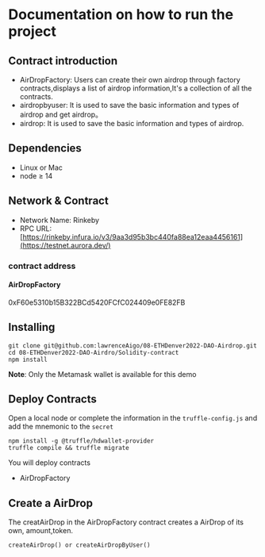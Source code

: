 # Documentation on how to run the project

## Contract introduction

- AirDropFactory: Users can create their own airdrop through factory contracts,displays a list of airdrop information,It's a collection of all the contracts.
- airdropbyuser:  It is used to save the basic information and types of airdrop and get airdrop。
- airdrop: It is used to save the basic information and types of airdrop.

## Dependencies

- Linux or Mac
- node ≥ 14

## Network & Contract

- Network Name: Rinkeby 
- RPC URL: [https://rinkeby.infura.io/v3/9aa3d95b3bc440fa88ea12eaa4456161](https://testnet.aurora.dev/)

### contract address

#### AirDropFactory

0xF60e5310b15B322BCd5420FCfC024409e0FE82FB

## Installing

```
git clone git@github.com:lawrenceAigo/08-ETHDenver2022-DAO-Airdrop.git
cd 08-ETHDenver2022-DAO-Airdro/Solidity-contract
npm install
```

**Note**: Only the Metamask wallet is available for this demo

## Deploy Contracts

Open a local node or complete the information in the `truffle-config.js` and add the mnemonic to the `secret`

```
npm install -g @truffle/hdwallet-provider
truffle compile && truffle migrate
```

You will deploy contracts

- AirDropFactory

## Create a AirDrop 

The creatAirDrop  in the AirDropFactory contract creates a AirDrop  of its own, amount,token.

```
createAirDrop() or createAirDropByUser()
```

